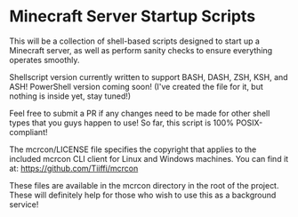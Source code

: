 # Minecraft Server Startup Scripts

This will be a collection of shell-based scripts designed to start up a Minecraft server, as well as perform sanity checks to ensure everything operates smoothly.

Shellscript version currently written to support BASH, DASH, ZSH, KSH, and ASH! PowerShell version coming soon! (I've created the file for it, but nothing is inside yet, stay tuned!)

Feel free to submit a PR if any changes need to be made for other shell types that you guys happen to use! So far, this script is 100% POSIX-compliant!

The mcrcon/LICENSE file specifies the copyright that applies to the included mcrcon CLI client for Linux and Windows machines. You can find it at: https://github.com/Tiiffi/mcrcon

These files are available in the mcrcon directory in the root of the project. These will definitely help for those who wish to use this as a background service!
